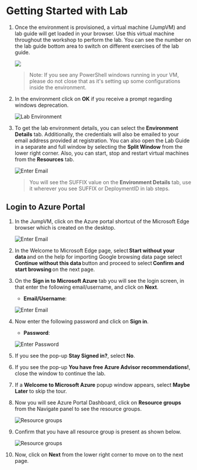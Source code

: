 
# Getting Started with Lab

1. Once the environment is provisioned, a virtual machine (JumpVM) and lab guide will get loaded in your browser. Use this virtual machine throughout the workshop to perform the lab. You can see the number on the lab guide bottom area to switch on different exercises of the lab guide.

   ![](media/2dgn92.png)
   
   >Note: If you see any PowerShell windows running in your VM, please do not close that as it's setting up some configurations inside the environment.
   
1. In the environment click on **OK** if you receive a prompt regarding windows deprecation.

   ![](https://github.com/anushabc/MCW-Continuous-delivery-in-Azure-DevOps/blob/prod/Hands-on%20lab/media/imgdepre.png?raw=true "Lab Environment")     

1. To get the lab environment details, you can select the **Environment Details** tab. Additionally, the credentials will also be emailed to your email address provided at registration. You can also open the Lab Guide in a separate and full window by selecting the **Split Window** from the lower right corner. Also, you can start, stop and restart virtual machines from the **Resources** tab.

   ![](media/page-01-2.png "Enter Email")
 
   > You will see the SUFFIX value on the **Environment Details** tab, use it wherever you see SUFFIX or DeploymentID in lab steps.
 
## Login to Azure Portal

1. In the JumpVM, click on the Azure portal shortcut of the Microsoft Edge browser which is created on the desktop.

   ![](media/page-01-3.png "Enter Email")

1. In the Welcome to Microsoft Edge page, select **Start without your data** and on the help for importing Google browsing data page select **Continue without this data** button and proceed to select **Confirm and start browsing** on the next page.

1. On the **Sign in to Microsoft Azure** tab you will see the login screen, in that enter the following email/username, and click on **Next**. 

   * **Email/Username**: <inject key="AzureAdUserEmail"></inject>
   
   ![](media/imagesignin.png "Enter Email")
     
1. Now enter the following password and click on **Sign in**.
   
   * **Password**: <inject key="AzureAdUserPassword"></inject>
   
   ![](media/image8.png "Enter Password")
     
1. If you see the pop-up **Stay Signed in?**, select **No**.

1. If you see the pop-up **You have free Azure Advisor recommendations!**, close the window to continue the lab.

1. If a **Welcome to Microsoft Azure** popup window appears, select **Maybe Later** to skip the tour.
   
1. Now you will see Azure Portal Dashboard, click on **Resource groups** from the Navigate panel to see the resource groups.

   ![](media/select-rg.png "Resource groups")
   
1. Confirm that you have all resource group is present as shown below.

   ![](https://github.com/anushabc/MCW-Continuous-delivery-in-Azure-DevOps/blob/prod/Hands-on%20lab/media/image03.png?raw=true "Resource groups")
   
1. Now, click on **Next** from the lower right corner to move on to the next page.
